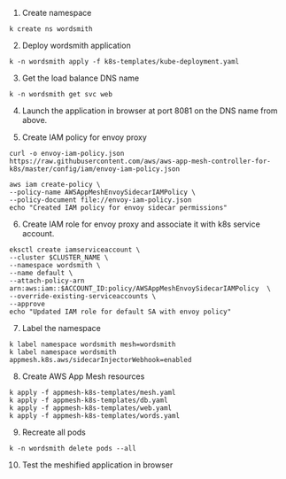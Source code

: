 1. Create namespace
```
k create ns wordsmith
```

2. Deploy wordsmith application
```
k -n wordsmith apply -f k8s-templates/kube-deployment.yaml
```

3. Get the load balance DNS name
```
k -n wordsmith get svc web
``` 

4. Launch the application in browser at port 8081 on the DNS name from above.

5. Create IAM policy for envoy proxy
```
curl -o envoy-iam-policy.json https://raw.githubusercontent.com/aws/aws-app-mesh-controller-for-k8s/master/config/iam/envoy-iam-policy.json

aws iam create-policy \
--policy-name AWSAppMeshEnvoySidecarIAMPolicy \
--policy-document file://envoy-iam-policy.json
echo "Created IAM policy for envoy sidecar permissions"
```

6. Create IAM role for envoy proxy and associate it with k8s service account.
```
eksctl create iamserviceaccount \
--cluster $CLUSTER_NAME \
--namespace wordsmith \
--name default \
--attach-policy-arn arn:aws:iam::$ACCOUNT_ID:policy/AWSAppMeshEnvoySidecarIAMPolicy  \
--override-existing-serviceaccounts \
--approve
echo "Updated IAM role for default SA with envoy policy"
```

7. Label the namespace
```
k label namespace wordsmith mesh=wordsmith
k label namespace wordsmith appmesh.k8s.aws/sidecarInjectorWebhook=enabled
```

8. Create AWS App Mesh resources
```
k apply -f appmesh-k8s-templates/mesh.yaml
k apply -f appmesh-k8s-templates/db.yaml
k apply -f appmesh-k8s-templates/web.yaml
k apply -f appmesh-k8s-templates/words.yaml
```

9. Recreate all pods
```
k -n wordsmith delete pods --all
```

10. Test the meshified application in browser